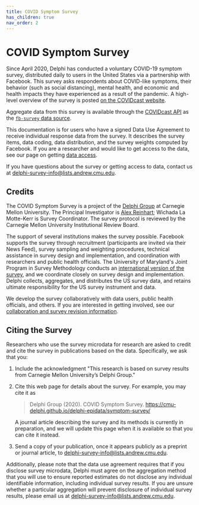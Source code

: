 ```yaml
---
title: COVID Symptom Survey
has_children: true
nav_order: 2
---
```


# COVID Symptom Survey

Since April 2020, Delphi has conducted a voluntary COVID-19 symptom survey,
distributed daily to users in the United States via a partnership with Facebook.
This survey asks respondents about COVID-like symptoms, their behavior (such as
social distancing), mental health, and economic and health impacts they have
experienced as a result of the pandemic. A high-level overview of the survey is
posted [on the COVIDcast website](https://delphi.cmu.edu/covidcast/surveys/).

Aggregate data from this survey is available through the [COVIDcast API](../api/covidcast.md)
as the [`fb-survey` data source](../api/covidcast-signals/fb-survey.md).

This documentation is for users who have a signed Data Use Agreement to receive
individual response data from the survey. It describes the survey items, data
coding, data distribution, and the survey weights computed by Facebook. If you
are a researcher and would like to get access to the data, see our page on
getting [data access](data-access.md).

If you have questions about the survey or getting access to data, contact us at
<delphi-survey-info@lists.andrew.cmu.edu>.

## Credits

The COVID Symptom Survey is a project of the [Delphi
Group](https://delphi.cmu.edu/) at Carnegie Mellon University. The Principal
Investigator is [Alex Reinhart](https://www.refsmmat.com/); Wichada La
Motte-Kerr is Survey Coordinator. The survey protocol is reviewed by the
Carnegie Mellon University Institutional Review Board.

The support of several institutions makes the survey possible. Facebook supports
the survey through recruitment (participants are invited via their News Feed),
survey sampling and weighting procedures, technical assistance in survey design
and implementation, and coordination with researchers and public health
officials. The University of Maryland's Joint Program in Survey Methodology
conducts an [international version of the survey](https://covidmap.umd.edu/),
and we coordinate closely on survey design and implementation. Delphi collects,
aggregates, and distributes the US survey data, and retains ultimate
responsibility for the US survey instrument and data.

We develop the survey collaboratively with data users, public health officials,
and others. If you are interested in getting involved, see our
[collaboration and survey revision information](collaboration-revision.md).

## Citing the Survey

Researchers who use the survey microdata for research are asked to credit and
cite the survey in publications based on the data. Specifically, we ask that
you:

1. Include the acknowledgment "This research is based on survey results from
   Carnegie Mellon University’s Delphi Group."
2. Cite this web page for details about the survey. For example, you may cite it
   as

    > Delphi Group (2020). COVID Symptom Survey.
    > <https://cmu-delphi.github.io/delphi-epidata/symptom-survey/>

    A journal article describing the survey and its methods is currently in
    preparation, and we will update this page when it is available so that you
    can cite it instead.
3. Send a copy of your publication, once it appears publicly as a preprint or
   journal article, to <delphi-survey-info@lists.andrew.cmu.edu>.

Additionally, please note that the data use agreement requires that if you
disclose survey microdata, Delphi must agree on the aggregation method that you
will use to ensure reported estimates do not disclose any individual
identifiable information, including individual survey results. If you are unsure
whether a particular aggregation will prevent disclosure of individual survey
results, please email us at <delphi-survey-info@lists.andrew.cmu.edu>.
